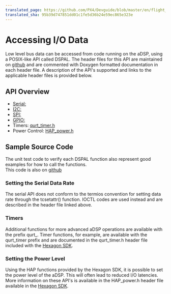 ```yaml
---
translated_page: https://github.com/PX4/Devguide/blob/master/en/flight_controller/snapdragon_flight_accessing_io_data.md
translated_sha: 95b39d747851dd01c1fe5d36b24e59ec865e323e
---
```


# Accessing I/O Data
Low level bus data can be accessed from code running on the aDSP, using a POSIX-like API called DSPAL.  The header files for this API are maintained
on [github](https://github.com/ATLFlight/dspal) and are commented with Doxygen formatted documentation in each header file.  A description of the API's supported
and links to the applicable header files is provided below. 

## API Overview
* [Serial:](https://github.com/ATLFlight/dspal/blob/master/include/dev_fs_lib_serial.h)
* [I2C:](https://github.com/ATLFlight/dspal/blob/master/include/dev_fs_lib_i2c.h)
* [SPI:](https://github.com/ATLFlight/dspal/blob/master/include/dev_fs_lib_spi.h) 
* [GPIO:](https://github.com/ATLFlight/dspal/blob/master/include/dev_fs_lib_gpio.h)
* Timers: [qurt_timer.h](https://developer.qualcomm.com/software/hexagon-dsp-sdk/tools)
* Power Control: [HAP_power.h](https://developer.qualcomm.com/software/hexagon-dsp-sdk/tools)

## Sample Source Code
The unit test code to verify each DSPAL function also represent good examples for how to call the functions.  
This code is also on [github](https://github.com/ATLFlight/dspal/tree/master/test/dspal_tester)

### Setting the Serial Data Rate
The serial API does not conform to the termios convention for setting data rate through the tcsetattr() function.  IOCTL codes are used instead and are
described in the header file linked above.

### Timers
Additional functions for more advanced aDSP operations are available with the prefix qurt_.  Timer functions, for example, are available with the qurt_timer prefix
and are documented in the qurt_timer.h header file included with the [Hexagon SDK](https://developer.qualcomm.com/software/hexagon-dsp-sdk/tools).

### Setting the Power Level
Using the HAP functions provided by the Hexagon SDK, it is possible to set the power level of the aDSP.  This will often lead to reduced I/O latencies.
More information on these API's is available in the HAP_power.h header file available in the [Hexagon SDK](https://developer.qualcomm.com/software/hexagon-dsp-sdk/tools).


